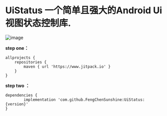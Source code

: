 # UiStatus 一个简单且强大的Android Ui视图状态控制库.

![image](https://github.com/FengChenSunshine/UiStatus/blob/master/image/uistatus_demo_320.gif)

**step one：**

    allprojects {
        repositories {
            maven { url 'https://www.jitpack.io' }
	    }
    }
  
  **step two ：**

    dependencies {
            implementation 'com.github.FengChenSunshine:UiStatus:{version}'
    }
